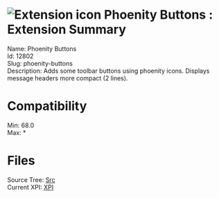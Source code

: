 # ![Extension icon](https://addons.thunderbird.net/user-media/addon_icons/12/12802-64.png?modified=1557680006) Phoenity Buttons : Extension Summary

Name: Phoenity Buttons  
Id: 12802  
Slug: phoenity-buttons  
Description: Adds some toolbar buttons using phoenity icons.
Displays message headers more compact (2 lines).
  

# Compatibility
Min: 68.0  
Max: *  

# Files

Source Tree: [Src](x68/12802-phoenity-buttons/src)  
Current XPI: [XPI](x68/12802-phoenity-buttons/xpi)  



